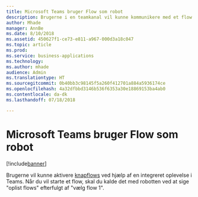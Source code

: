```yaml
---
title: Microsoft Teams bruger Flow som robot
description: Brugerne i en teamkanal vil kunne kommunikere med et flow skriftligt blot ved at skrive kommandoer i en kanal for at interagere med den.
author: Mhade
manager: AnnBe
ms.date: 8/10/2018
ms.assetid: 450627f1-ce73-e811-a967-000d3a18c047
ms.topic: article
ms.prod: 
ms.service: business-applications
ms.technology: 
ms.author: mhade
audience: Admin
ms.translationtype: HT
ms.sourcegitcommit: 0b40bb3c98145f5a260f412701a884a5936174ce
ms.openlocfilehash: 4a32dfbbd3146b536f6353a30e18869153ba4ab0
ms.contentlocale: da-dk
ms.lasthandoff: 07/18/2018

---
```

# <a name="microsoft-teams-uses-flow-as-a-bot"></a>Microsoft Teams bruger Flow som robot


[!include[banner](../../includes/banner.md)]

Brugerne vil kunne aktivere [knapflows](https://docs.microsoft.com/flow/introduction-to-button-flows) ved hjælp af en integreret oplevelse i Teams. Når du vil starte et flow, skal du kalde det med robotten ved at sige "oplist flows" efterfulgt af "vælg flow 1".

